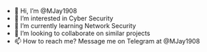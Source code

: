 - 👋 Hi, I’m @MJay1908
- 👀 I’m interested in Cyber Security
- 🌱 I’m currently learning Network Security
- 💞️ I’m looking to collaborate on similar projects 
- 📫 How to reach me? Message me on Telegram at @MJay1908

<!---
MJay1908/MJay1908 is a ✨ special ✨ repository because its `README.md` (this file) appears on your GitHub profile.
You can click the Preview link to take a look at your changes.
--->
